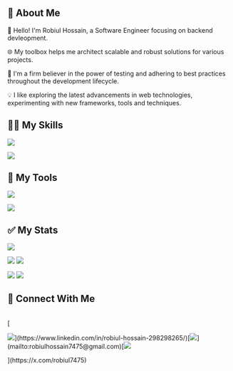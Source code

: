 <!--<div id="header" align="center">
  <img src="https://raw.githubusercontent.com/coder7475/coder7475/main/banner.png"  />
</div>
!-->
## 📖 About Me

👋 Hello! I'm Robiul Hossain, a Software Engineer focusing on backend devleopment.

🌐 My toolbox helps me architect scalable and robust solutions for various projects.

🧪 I'm a firm believer in the power of testing and adhering to best practices throughout the development lifecycle.

💡 I like exploring the latest advancements in web technologies, experimenting with new frameworks, tools and techniques.
<!---
## 🚀 About Me:


<!--
**coder7475/coder7475** is a ✨ _special_ ✨ repository because its `README.md` (this file) appears on your GitHub profile.

Here are some ideas to get you started:

- 🤔 I’m thinking about creating
- 👯 I’m looking to collaborate on ...
- 🌱 I’m currently learning ...
-  Pronouns: ...
-  Fun fact: ...
-->


## 👨‍💻 My Skills

<!-- <p>
  <a href="https://skillicons.dev">
    <img src="https://skillicons.dev/icons?i=html,css,javascript" />
  </a>
</p> -->
<p>
    <img src="https://skillicons.dev/icons?i=html,css,javascript,typescript,python,tailwindcss,materialui,react,nextjs,redux" />
</p>

<p >
    <img src="https://skillicons.dev/icons?i=nodejs,deno,bun,expressjs,prisma,mongodb,postgres,jest,vitest,cypress" />
</p>

## 🔧 My Tools

<p >
    <img src="https://skillicons.dev/icons?i=linux,windows,vscode,git,bash,npm,pnpm,vercel,firebase" />
</p>

<p >
    <img src="https://skillicons.dev/icons?i=postman,figma,vite,github,notion,devto,yarn,nginx,docker" />
</p>
 

## ✅ My Stats
<p>
  
![](http://github-profile-summary-cards.vercel.app/api/cards/profile-details?username=coder7475&theme=blue_green)

![](http://github-profile-summary-cards.vercel.app/api/cards/repos-per-language?username=coder7475&theme=blue_green) ![](http://github-profile-summary-cards.vercel.app/api/cards/most-commit-language?username=coder7475&theme=blue_green)

![](http://github-profile-summary-cards.vercel.app/api/cards/stats?username=coder7475&theme=blue_green) ![](http://github-profile-summary-cards.vercel.app/api/cards/productive-time?username=coder7475&theme=blue_green&utcOffset=6)
</p>
<!--
 [![GitHub Streak](https://github-readme-streak-stats.demolab.com?user=coder7475&theme=vue-dark)](https://git.io/streak-stats) 
![](http://github-profile-summary-cards.vercel.app/api/cards/productive-time?username=coder7475&theme=blue_green&utcOffset=6) 
-->


## 👥 Connect With Me

<br/>
[<p><img src="https://skillicons.dev/icons?i=linkedin">](https://www.linkedin.com/in/robiul-hossain-298298265/)[<img src="https://skillicons.dev/icons?i=gmail" />](mailto:robiulhossain7475@gmail.com)[<img src="https://skillicons.dev/icons?i=twitter" /></p>](https://x.com/robiul7475)

</br>
